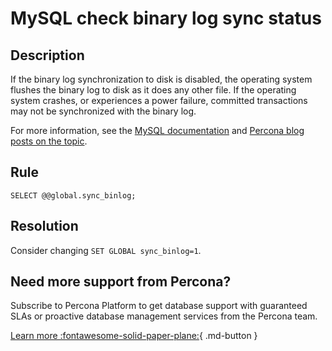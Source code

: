 # MySQL check binary log sync status

## Description

If the binary log synchronization to disk is disabled, the operating system flushes the binary log to disk as it does any other file. If the operating system crashes, or experiences a power failure, committed transactions may not be synchronized with the binary log.

For more information, see the [MySQL documentation](https://dev.mysql.com/doc/refman/8.0/en/replication-options-binary-log.html#sysvar_sync_binlog)
and [Percona blog posts on the topic](https://www.percona.com/blog/2018/05/04/how-binary-logs-and-filesystems-affect-mysql-performance/).

## Rule

`SELECT @@global.sync_binlog;`

## Resolution

Consider changing `SET GLOBAL sync_binlog=1`.

## Need more support from Percona?

Subscribe to Percona Platform to get database support with guaranteed SLAs or proactive database management services from the Percona team.

[Learn more :fontawesome-solid-paper-plane:](https://per.co.na/subscribe){ .md-button }

